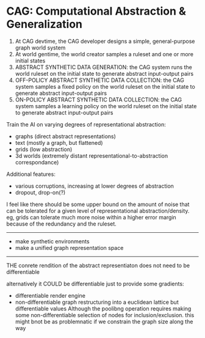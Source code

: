 # CAG: Computational Abstraction & Generalization

1. At CAG devtime, the CAG developer designs a simple, general-purpose graph world system
2. At world gentime, the world creator samples a ruleset and one or more initial states
3. ABSTRACT SYNTHETIC DATA GENERATION: the CAG system runs the world ruleset on the initial state to generate abstract input-output pairs
4. OFF-POLICY ABSTRACT SYNTHETIC DATA COLLECTION: the CAG system samples a fixed policy on the world ruleset on the initial state to generate abstract input-output pairs
5. ON-POLICY ABSTRACT SYNTHETIC DATA COLLECTION: the CAG system samples a learning policy on the world ruleset on the initial state to generate abstract input-output pairs

Train the AI on varying degrees of representational abstraction:

- graphs (direct abstract representations)
- text (mostly a graph, but flattened)
- grids (low abstraction)
- 3d worlds (extremely distant representational-to-abstraction correspondance)

Additional features:

- various corruptions, increasing at lower degrees of abstraction
- dropout, drop-on(?)

I feel like there should be some upper bound on the amount of noise that can be tolerated for a given level of representational abstraction/density. eg, grids can tolerate much more noise within a higher error margin because of the redundancy and the ruleset.

---

- make synthetic environments
- make a unified graph representation space

---

THE conrete rendition of the abstract representiaton does not need to be differentiable

alternatively it COULD be differentiable just to provide some gradients:
- differentiable render engine
- non-differentiable graph restructuring into a euclidean lattice but differentiable values
Although the poolibng operation requires making some non-differentiable selection of nodes for inclusion/exclusion. this might bnot be as problemnatic if we constrain the graph size along the way